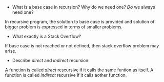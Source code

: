 - What is a base case in recursion? Why do we need one? _Do_ we always need one?

In recursive program, the solution to base case is provided and solution of bigger problem is expressed in terms of smaller problems.

- What exactly is a Stack Overflow?

If base case is not reached or not defined, then stack overflow problem may arise.

- Describe _direct_ and _indirect_ recursion

A function is called _direct_ rescursive if it calls the same funtion as itself. A function is called _indirect_ recursive if it calls aother function.